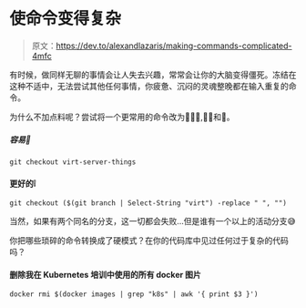 # 使命令变得复杂

> 原文：<https://dev.to/alexandlazaris/making-commands-complicated-4mfc>

有时候，做同样无聊的事情会让人失去兴趣，常常会让你的大脑变得僵死。冻结在这种不适中，无法尝试其他任何事情，你疲惫、沉闷的灵魂整晚都在输入重复的命令。

为什么不加点料呢？尝试将一个更常用的命令改为👩🏻‍💻,💪🏻和🥇。

##### 容易🚮

`git checkout virt-server-things`

#### 更好的❕

`git checkout ($(git branch | Select-String "virt") -replace " ", "")`

当然，如果有两个同名的分支，这一切都会失败...但是谁有一个以上的活动分支😅

你把哪些琐碎的命令转换成了硬模式？在你的代码库中见过任何过于复杂的代码吗？

#### 删除我在 Kubernetes 培训中使用的所有 docker 图片

`docker rmi $(docker images | grep "k8s" | awk '{ print $3 }')`